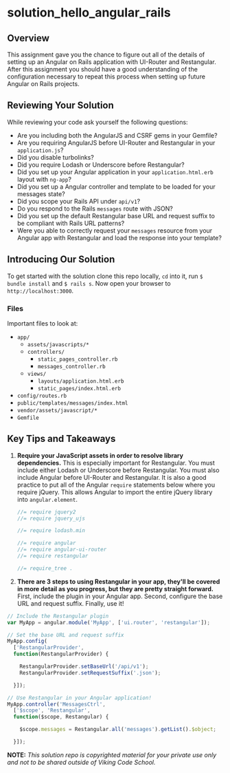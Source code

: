 solution_hello_angular_rails
============================






## Overview

This assignment gave you the chance to figure out all of the details of setting up an Angular on Rails application with UI-Router and Restangular. After this assignment you should have a good understanding of the configuration necessary to repeat this process when setting up future Angular on Rails projects.



## Reviewing Your Solution

While reviewing your code ask yourself the following questions:

* Are you including both the AngularJS and CSRF gems in your Gemfile?
* Are you requiring AngularJS before UI-Router and Restangular in your `application.js`?
* Did you disable turbolinks?
* Did you require Lodash or Underscore before Restangular?
* Did you set up your Angular application in your `application.html.erb` layout with `ng-app`?
* Did you set up a Angular controller and template to be loaded for your messages state?
* Did you scope your Rails API under `api/v1`?
* Do you respond to the Rails `messages` route with JSON?
* Did you set up the default Restangular base URL and request suffix to be compliant with Rails URL patterns?
* Were you able to correctly request your `messages` resource from your Angular app with Restangular and load the response into your template?



## Introducing Our Solution

To get started with the solution clone this repo locally, `cd` into it, run `$ bundle install` and `$ rails s`. Now open your browser to `http://localhost:3000`.

### Files

Important files to look at:

- `app/`
    - `assets/javascripts/*`
    - `controllers/`
        - `static_pages_controller.rb`
        - `messages_controller.rb`
    - `views/`
        - `layouts/application.html.erb`
        - `static_pages/index.html.erb`
- `config/routes.rb`
- `public/templates/messages/index.html`
- `vendor/assets/javascript/*`
- `Gemfile`


## Key Tips and Takeaways

1. **Require your JavaScript assets in order to resolve library dependencies.** This is especially important for Restangular. You must include either Lodash or Underscore before Restangular. You must also include Angular before UI-Router and Restangular. It is also a good practice to put all of the Angular `require` statements below where you require jQuery. This allows Angular to import the entire jQuery library into `angular.element`.

    ```javascript
    //= require jquery2
    //= require jquery_ujs

    //= require lodash.min

    //= require angular
    //= require angular-ui-router
    //= require restangular

    //= require_tree .
    ```

1. **There are 3 steps to using Restangular in your app, they'll be covered in more detail as you progress, but they are pretty straight forward.** First, include the plugin in your Angular app. Second, configure the base URL and request suffix. Finally, use it!

```javascript
// Include the Restangular plugin
var MyApp = angular.module('MyApp', ['ui.router', 'restangular']);
```

```javascript
// Set the base URL and request suffix
MyApp.config(
  ['RestangularProvider',
  function(RestangularProvider) {

    RestangularProvider.setBaseUrl('/api/v1');
    RestangularProvider.setRequestSuffix('.json');

  }]);
```

```javascript
// Use Restangular in your Angular application!
MyApp.controller('MessagesCtrl',
  ['$scope', 'Restangular',
  function($scope, Restangular) {

    $scope.messages = Restangular.all('messages').getList().$object;

  }]);
```


**NOTE:** *This solution repo is copyrighted material for your private use only and not to be shared outside of Viking Code School.*

